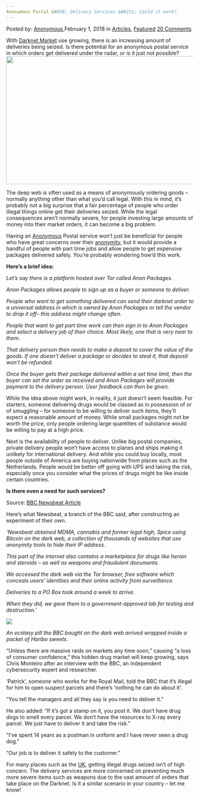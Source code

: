 ```yaml
---
Anonymous Postal &#038; Delivery Services &#8211; Could it work?
---
```

<article class="post-listing post-24630 post type-post status-publish format-standard has-post-thumbnail hentry category-deepdot-news tag-anonymous tag-delivery tag-postal tag-services tag-work">
<div class="post-inner">
<p class="post-meta">
<span>Posted by: <a href="https://www.deepdotweb.com/author/anony/" title="">Anonymous </a></span>
<span>February 1, 2018</span>
<span>in <a href="https://www.deepdotweb.com/category/articles/" rel="category tag">Articles</a>, <a href="https://www.deepdotweb.com/category/deepdot-news/" rel="category tag">Featured</a></span>
<span><a href="https://www.deepdotweb.com/2018/02/01/anonymous-postal-delivery-services-work/#comments">20 Comments</a></span>
</p>
<div class="clear"></div>
<div class="entry">
<p>With <a href="https://www.deepdotweb.com/dark-net-market-comparison-chart/">Darknet Market</a> use growing, there is an increasing amount of deliveries being seized. Is there potential for an anonymous postal service in which orders get delivered under the radar, or is it just not possible?<img class="wp-image-24634 aligncenter" src="https://www.deepdotweb.com/wp-content/uploads/2018/01/word-image-69.png" width="609" height="343" /></p>
<p>The deep web is often used as a means of anonymously ordering goods – normally anything other than what you’d call legal. With this in mind, it’s probably not a big surprise that a fair percentage of people who order illegal things online get their deliveries seized. While the legal consequences aren’t normally severe, for people investing large amounts of money into their market orders, it can become a big problem.</p>
<p>Having an <a href="https://www.deepdotweb.com/security-tutorials/">Anonymous</a> Postal service won’t just be beneficial for people who have great concerns over their <a href="https://www.deepdotweb.com/security-tutorials/">anonymity</a>, but it would provide a handful of people with part time jobs and allow people to get expensive packages delivered safely. You’re probably wondering how’d this work.</p>
<p><strong>Here’s a brief idea: </strong></p>
<p><em>Let’s say there is a platform hosted over Tor called Anon Packages.</em></p>
<p><em>Anon Packages allows people to sign up as a buyer or someone to deliver.</em></p>
<p><em>People who want to get something delivered can send their darknet order to a universal address in which is owned by Anon Packages or tell the vendor to drop it off– this address might change often. </em></p>
<p><em>People that want to get part time work can then sign in to Anon Packages and select a delivery job of their choice. Most likely, one that is very near to them.</em></p>
<p><em>That delivery person then needs to make a deposit to cover the value of the goods. If one doesn’t deliver a package or decides to steal it, that deposit won’t be refunded.</em></p>
<p><em>Once the buyer gets their package delivered within a set time limit, then the buyer can set the order as received and Anon Packages will provide payment to the delivery person. User feedback can then be given.</em></p>
<p>While the idea above might work, in reality, it just doesn’t seem feasible. For starters, someone delivering drugs would be classed as in possession of or of smuggling – for someone to be willing to deliver such items, they’ll expect a reasonable amount of money. While small packages might not be worth the price, only people ordering large quantities of substance would be willing to pay at a high price.</p>
<p>Next is the availability of people to deliver. Unlike big postal companies, private delivery people won’t have access to planes and ships making it unlikely for international delivery. And while you could buy locally, most people outside of America are buying nationwide from places such as the Netherlands. People would be better off going with UPS and taking the risk, especially once you consider what the prices of drugs might be like inside certain countries.</p>
<p><strong>Is there even a need for such services?</strong></p>
<p>Source: <a href="http://www.bbc.co.uk/newsbeat/article/38223838/is-your-postman-delivering-drugs">BBC Newsbeat Article</a></p>
<p>Here’s what Newsbeat, a branch of the BBC said, after constructing an experiment of their own.</p>
<p><em> ‘Newsbeat obtained MDMA, cannabis and former legal high, Spice using Bitcoin on the dark web, a collection of thousands of websites that use anonymity tools to hide their IP address.</em></p>
<p><em>This part of the internet also contains a marketplace for drugs like heroin and steroids &#8211; as well as weapons and fraudulent documents.</em></p>
<p><em>We accessed the dark web via the Tor browser, free software which conceals users&#8217; identities and their online activity from surveillance.</em></p>
<p><em>Deliveries to a PO Box took around a week to arrive.</em></p>
<p><em>When they did, we gave them to a government-approved lab for testing and destruction.’</em></p>
<p><img class="wp-image-24635" src="https://www.deepdotweb.com/wp-content/uploads/2018/01/word-image-70.png" srcset="https://www.deepdotweb.com/wp-content/uploads/2018/01/word-image-70.png 976w, https://www.deepdotweb.com/wp-content/uploads/2018/01/word-image-70-300x225.png 300w" sizes="(max-width: 976px) 100vw, 976px" /></p>
<p><em>An ecstasy pill the BBC bought on the dark web arrived wrapped inside a packet of Haribo sweets.</em></p>
<p>“Unless there are massive raids on markets any time soon,” causing “a loss of consumer confidence,” this hidden drug market will keep growing, says Chris Monteiro after an interview with the BBC, an independent cybersecurity expert and researcher.</p>
<p>‘Patrick’, someone who works for the Royal Mail, told the BBC that it&#8217;s illegal for him to open suspect parcels and there&#8217;s ‘nothing he can do about it’.</p>
<p>“You tell the managers and all they say is you need to deliver it.”</p>
<p>He also added: “If it&#8217;s got a stamp on it, you post it. We don&#8217;t have drug dogs to smell every parcel. We don&#8217;t have the resources to X-ray every parcel. We just have to deliver it and take the risk.”</p>
<p>“I&#8217;ve spent 14 years as a postman in uniform and I have never seen a drug dog.”</p>
<p>“Our job is to deliver it safely to the customer.”</p>
<p><a id="post-24630-_gjdgxs"></a> For many places such as the <a href="https://www.deepdotweb.com/2018/01/01/uk-man-convicted-buying-grenades-alphabay/">UK</a>, getting illegal drugs seized isn’t of high concern. The delivery services are more concerned on preventing much more severe items such as weapons due to the vast amount of orders that take place on the Darknet. Is it a similar scenario in your country – let me know!</p>
</div>
<span style="display:none"><a href="https://www.deepdotweb.com/tag/anonymous/" rel="tag">anonymous</a> <a href="https://www.deepdotweb.com/tag/delivery/" rel="tag">delivery</a> <a href="https://www.deepdotweb.com/tag/postal/" rel="tag">postal</a> <a href="https://www.deepdotweb.com/tag/services/" rel="tag">services</a> <a href="https://www.deepdotweb.com/tag/work/" rel="tag">work</a></span> <span style="display:none" class="updated">2018-02-01</span>
<div style="display:none" class="vcard author" itemprop="author" itemscope itemtype="http://schema.org/Person"><strong class="fn" itemprop="name"><a href="https://www.deepdotweb.com/author/anony/" title="Posts by Anonymous" rel="author">Anonymous</a></strong></div>
</div>
</article>

